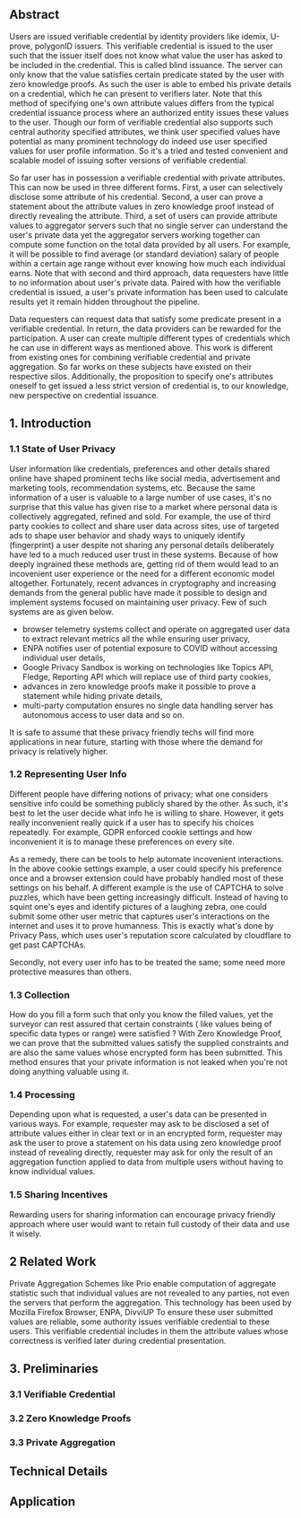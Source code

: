 ## Abstract

Users are issued verifiable credential by identity providers like idemix, U-prove, polygonID issuers. This verifiable credential is issued to the user such that the issuer itself does not know what value the user has asked to be included in the credential. This is called blind issuance. The server can only know that the value satisfies certain predicate stated by the user with zero knowledge proofs. As such the user is able to embed his private details on a credential, which he can present to verifiers later. Note that this method of specifying one's own attribute values differs from the typical credential issuance process where an authorized entity issues these values to the user. Though our form of verifiable credential also supports such central authority specified attributes, we think user specified values have potential as many prominent technology do indeed use user specified values for user profile information. So it's a tried and tested convenient and scalable model of issuing softer versions of verifiable credential.

So far user has in possession a verifiable credential with private attributes. This can now be used in three different forms. First, a user can selectively disclose some attribute of his credential. Second, a user can prove a statement about the attribute values in zero knowledge proof instead of directly revealing the attribute. Third, a set of users can provide attribute values to aggregator servers such that no single server can understand the user's private data yet the aggregator servers working together can compute some function on the total data provided by all users. For example, it will be possible to find average (or standard deviation) salary of people within a certain age range without ever knowing how much each individual earns. Note that with second and third approach, data requesters have little to no information about user's private data. Paired with how the verifiable credential is issued, a user's private information has been used to calculate results yet it remain hidden throughout the pipeline.

Data requesters can request data that satisfy some predicate present in a verifiable credential. In return, the data providers can be rewarded for the participation. A user can create multiple different types of credentials which he can use in different ways as mentioned above. This work is different from existing ones for combining verifiable credential and private aggregation. So far works on these subjects have existed on their respective silos. Additionally, the proposition to specify one's attributes oneself to get issued a less strict version of credential is, to our knowledge, new perspective on credential issuance.


## 1. Introduction

### 1.1  State of User Privacy

User information like credentials, preferences and other details shared online have shaped prominent techs like social media, advertisement and marketing tools, recommendation systems, etc. Because the same information of a user is valuable to a large number of use cases, it's no surprise that this value has given rise to a market where personal data is collectively aggregated, refined and sold. For example, the use of third party cookies to collect and share user data across sites, use of targeted ads to shape user behavior and shady ways to uniquely identify (fingerprint) a user despite not sharing any personal details deliberately have led to a much reduced user trust in these systems. Because of how deeply ingrained these methods are, getting rid of them would lead to an incovenient user experience or the need for a different economic model altogether. Fortunately, recent advances in cryptography and increasing demands from the general public have made it possible to design and implement systems focused on maintaining user privacy. Few of such systems are as given below. 

- browser telemetry systems collect and operate on aggregated user data to extract relevant metrics all the while ensuring user privacy, 
- ENPA notifies user of potential exposure to COVID without accessing individual user details,
- Google Privacy Sandbox is working on technologies like Topics API, Fledge, Reporting API which will replace use of third party cookies,
- advances in zero knowledge proofs make it possible to prove a statement while hiding private details, 
- multi-party computation ensures no single data handling server has autonomous access to user data and so on. 

It is safe to assume that these privacy friendly techs will find more applications in near future, starting with those where the demand for privacy is relatively higher.


### 1.2 Representing User Info

Different people have differing notions of privacy; what one considers sensitive info could be something publicly shared by the other. As such, it's best to let the user decide what info he is willing to share. However, it gets really inconvenient really quick if a user has to specify his choices repeatedly. For example, GDPR enforced cookie settings and how inconvenient it is to manage these preferences on every site.

As a remedy, there can be tools to help automate incovenient interactions. In the above cookie settings example, a user could specify his preference once and a browser extension could have probably handled most of these settings on his behalf. A different example is the use of CAPTCHA to solve puzzles, which have been getting increasingly difficult. Instead of having to squint one's eyes and identify pictures of a laughing zebra, one could submit some other user metric that captures user's interactions on the internet and uses it to prove humanness. This is exactly what's done by Privacy Pass, which uses user's reputation score calculated by cloudflare to get past CAPTCHAs. 

Secondly, not every user info has to be treated the same; some need more protective measures than others.

### 1.3 Collection

How do you fill a form such that only you know the filled values, yet the surveyor can rest assured that certain constraints ( like values being of specific data types or range) were satisfied ? With Zero Knowledge Proof, we can prove that the submitted values satisfy the supplied constraints and are also the same values whose encrypted form has been submitted. This method ensures that your private information is not leaked when you're not doing anything valuable using it. 

### 1.4 Processing

Depending upon what is requested, a user's data can be presented in various ways. For example, requester may ask to be disclosed a set of attribute values either in clear text or in an encrypted form, requester may ask the user to prove a statement on his data using zero knowledge proof instead of revealing directly, requester may ask for only the result of an aggregation function applied to data from multiple users without having to know individual values. 

### 1.5 Sharing Incentives

Rewarding users for sharing information can encourage privacy friendly approach where user would want to retain full custody of their data and use it wisely. 

## 2 Related Work

Private Aggregation Schemes like Prio enable computation of aggregate statistic such that individual values are not revealed to any parties, not even the servers that perform the aggregation. This technology has been used by Mozilla Firefox Browser, ENPA, DivviUP
To ensure these user submitted values are reliable, some authority issues verifiable credential to these users. This verifiable credential includes in them the attribute values whose correctness is verified later during credential presentation. 

## 3. Preliminaries

### 3.1 Verifiable Credential

### 3.2 Zero Knowledge Proofs

### 3.3 Private Aggregation

## Technical Details


## Application

